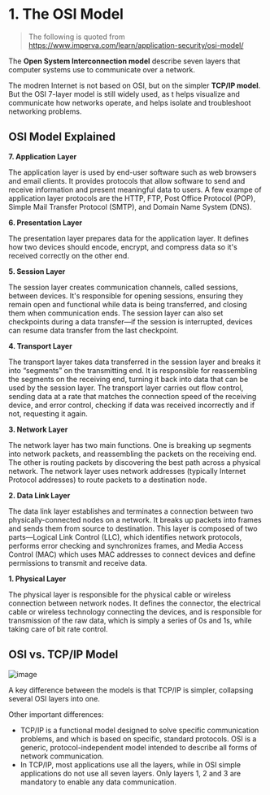 # 1. The OSI Model

> The following is quoted from https://www.imperva.com/learn/application-security/osi-model/

The **Open System Interconnection model** describe seven layers that computer systems use to communicate over a network.

The modren Internet is not based on OSI, but on the simpler **TCP/IP model**. But the OSI 7-layer model is still widely used, as t helps visualize and communicate how networks operate, and helps isolate and troubleshoot networking problems.

## OSI Model Explained

**7. Application Layer**

The application layer is used by end-user software such as web browsers and email clients. It provides protocols that allow software to send and receive information and present meaningful data to users. A few exampe of application layer protocols are the HTTP, FTP, Post Office Protocol (POP), Simple Mail Transfer Protocol (SMTP), and Domain Name System (DNS).

**6. Presentation Layer**

The presentation layer prepares data for the application layer. It defines how two devices should encode, encrypt, and compress data so it's received correctly on the other end. 

**5. Session Layer**

The session layer creates communication channels, called sessions, between devices. It's responsible for opening sessions, ensuring they remain open and functional while data is being transferred, and closing them when communication ends. The session layer can also set checkpoints during a data transfer—if the session is interrupted, devices can resume data transfer from the last checkpoint.

**4. Transport Layer**

The transport layer takes data transferred in the session layer and breaks it into “segments” on the transmitting end. It is responsible for reassembling the segments on the receiving end, turning it back into data that can be used by the session layer. The transport layer carries out flow control, sending data at a rate that matches the connection speed of the receiving device, and error control, checking if data was received incorrectly and if not, requesting it again.

**3. Network Layer**

The network layer has two main functions. One is breaking up segments into network packets, and reassembling the packets on the receiving end. The other is routing packets by discovering the best path across a physical network. The network layer uses network addresses (typically Internet Protocol addresses) to route packets to a destination node.

**2. Data Link Layer**

The data link layer establishes and terminates a connection between two physically-connected nodes on a network. It breaks up packets into frames and sends them from source to destination. This layer is composed of two parts—Logical Link Control (LLC), which identifies network protocols, performs error checking and synchronizes frames, and Media Access Control (MAC) which uses MAC addresses to connect devices and define permissions to transmit and receive data.

**1. Physical Layer**

The physical layer is responsible for the physical cable or wireless connection between network nodes. It defines the connector, the electrical cable or wireless technology connecting the devices, and is responsible for transmission of the raw data, which is simply a series of 0s and 1s, while taking care of bit rate control.

## OSI vs. TCP/IP Model

![image](https://note.youdao.com/favicon.ico)

A key difference between the models is that TCP/IP is simpler, collapsing several OSI layers into one.

Other important differences:

- TCP/IP is a functional model designed to solve specific communication problems, and which is based on specific, standard protocols. OSI is a generic, protocol-independent model intended to describe all forms of network communication.
- In TCP/IP, most applications use all the layers, while in OSI simple applications do not use all seven layers. Only layers 1, 2 and 3 are mandatory to enable any data communication.